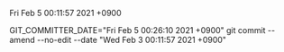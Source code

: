 Fri Feb 5 00:11:57 2021 +0900



GIT_COMMITTER_DATE="Fri Feb 5 00:26:10 2021 +0900" git commit --amend --no-edit --date "Wed Feb 3 00:11:57 2021 +0900"

